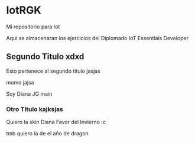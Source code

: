 # IotRGK
Mi repositorio para Iot

Aqui se almacenaran los ejercicios del Diplomado IoT Essentials Developer
## Segundo Titulo xdxd
Esto pertenece al segundo titulo jasjas

momo jajsa

Soy Diana JG main

### Otro Titulo kajksjas
Quiero la skin Diana Favor del Invierno :c

tmb quiero la de el año de dragon